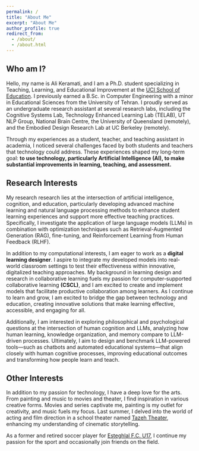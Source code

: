 ```yaml
---
permalink: /
title: "About Me"
excerpt: "About Me"
author_profile: true
redirect_from: 
  - /about/
  - /about.html
---
```


## Who am I?

Hello, my name is Ali Keramati, and I am a Ph.D. student specializing in Teaching, Learning, and Educational Improvement at the [UCI School of Education](https://education.uci.edu/). I previously earned a B.Sc. in Computer Engineering with a minor in Educational Sciences from the University of Tehran. I proudly served as an undergraduate research assistant at several research labs, including the Cognitive Systems Lab, Technology Enhanced Learning Lab (TELAB), UT NLP Group, National Brain Centre, the University of Queensland (remotely), and the Embodied Design Research Lab at UC Berkeley (remotely).

Through my experiences as a student, teacher, and teaching assistant in academia, I noticed several challenges faced by both students and teachers that technology could address. These experiences shaped my long-term goal: **to use technology, particularly Artificial Intelligence (AI), to make substantial improvements in learning, teaching, and assessment.**

## Research Interests

My research research lies at the intersection of artificial intelligence, cognition, and education, particularly developing advanced machine learning and natural language processing methods to enhance student learning experiences and support more effective teaching practices. Specifically, I investigate the application of large language models (LLMs) in combination with optimization techniques such as Retrieval-Augmented Generation (RAG), fine-tuning, and Reinforcement Learning from Human Feedback (RLHF).

In addition to my computational interests, I am eager to work as a **digital learning designer**. I aspire to integrate my developed models into real-world classroom settings to test their effectiveness within innovative, digitalized teaching approaches. My background in learning design and research in collaborative learning fuels my passion for computer-supported collaborative learning **(CSCL)**, and I am excited to create and implement models that facilitate productive collaboration among learners. As I continue to learn and grow, I am excited to bridge the gap between technology and education, creating innovative solutions that make learning effective, accessible, and engaging for all.

Additionally, I am interested in exploring philosophical and psychological questions at the intersection of human cognition and LLMs, analyzing how human learning, knowledge organization, and memory compare to LLM-driven processes. Ultimately, I aim to design and benchmark LLM-powered tools—such as chatbots and automated educational systems—that align closely with human cognitive processes, improving educational outcomes and transforming how people learn and teach.

## Other Interests

In addition to my passion for technology, I have a deep love for the arts. From painting and music to movies and theater, I find inspiration in various creative forms. Movies and series captivate me, painting is my outlet for creativity, and music fuels my focus. Last summer, I delved into the world of acting and film direction in a school theater named [Tazeh Theater](https://www.instagram.com/tazeh_theater/?hl=en), enhancing my understanding of cinematic storytelling.

As a former and retired soccer player for [Esteghlal F.C. U17](https://www.transfermarkt.com/esteghlal-fc-u17/startseite/verein/88915), I continue my passion for the sport and occasionally join friends on the field.